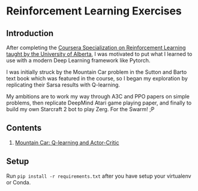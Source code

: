 # Reinforcement Learning Exercises

## Introduction

After completing the [Coursera Specialization on Reinforcement Learning taught by the University of Alberta](https://www.coursera.org/specializations/reinforcement-learning), I was motivated to put what I learned to use with a modern Deep Learning framework like Pytorch.

I was initially struck by the Mountain Car problem in the Sutton and Barto text book which was featured in the course, so I began my exploration by replicating their Sarsa results with Q-learning.

My ambitions are to work my way through A3C and PPO papers on simple problems, then replicate DeepMind Atari game playing paper, and finally to build my own Starcraft 2 bot to play Zerg. For the Swarm! ;P


## Contents

1. [Mountain Car: Q-learning and Actor-Critic](./mountain_car/)


## Setup

Run `pip install -r requirements.txt` after you have setup your virtualenv or Conda.
